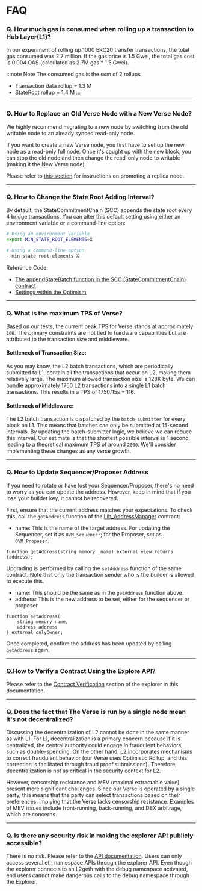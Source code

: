 # FAQ

### Q. How much gas is consumed when rolling up a transaction to Hub Layer(L1)?
In our experiment of rolling up 1000 ERC20 transfer transactions, the total gas consumed was 2.7 million. If the gas price is 1.5 Gwei, the total gas cost is 0.004 OAS (calculated as 2.7M gas * 1.5 Gwei).

:::note Note
The consumed gas is the sum of 2 rollups
- Transaction data rollup = 1.3 M
- StateRoot rollup = 1.4 M
:::

---
### Q. How to Replace an Old Verse Node with a New Verse Node?
We highly recommend migrating to a new node by switching from the old writable node to an already synced read-only node.

If you want to create a new Verse node, you first have to set up the new node as a read-only full node. Once it's caught up with the new block, you can stop the old node and then change the read-only node to writable (making it the New Verse node).

Please refer to [this section](/docs/verse-developer/how-to-build-verse/read-node#promoting-replica-node) for instructions on promoting a replica node.

---
### Q. How to Change the State Root Adding Interval?
By default, the StateCommitmentChain (SCC) appends the state root every 4 bridge transactions. You can alter this default setting using either an environment variable or a command-line option:
```sh
# Using an environment variable
export MIN_STATE_ROOT_ELEMENTS=X

# Using a command-line option
--min-state-root-elements X
```
Reference Code:
- [The appendStateBatch function in the SCC (StateCommitmentChain) contract](https://github.com/oasysgames/oasys-optimism/blob/v0.1.5/packages/contracts/contracts/L1/rollup/StateCommitmentChain.sol#L87)
- [Settings within the Optimism](https://github.com/oasysgames/oasys-optimism/blob/v0.1.5/go/batch-submitter/flags/flags.go#L74)

---
### Q. What is the maximum TPS of Verse?
Based on our tests, the current peak TPS for Verse stands at approximately `100`. The primary constraints are not tied to hardware capabilities but are attributed to the transaction size and middleware.

#### Bottleneck of Transaction Size:
As you may know, the L2 batch transactions, which are periodically submitted to L1, contain all the transactions that occur on L2, making them relatively large. The maximum allowed transaction size is 128K byte. We can bundle approximately 1750 L2 transactions into a single L1 batch transactions. This results in a TPS of 1750/15s = 116.

#### Bottleneck of Middleware:
The L2 batch transaction is dispatched by the `batch-submitter` for every block on L1. This means that batches can only be submitted at 15-second intervals. By updating the batch-submitter logic, we believe we can reduce this interval. Our estimate is that the shortest possible interval is 1 second, leading to a theoretical maximum TPS of around `2000`. We'll consider implementing these changes as any verse growth.

---
### Q. How to Update Sequencer/Proposer Address
If you need to rotate or have lost your Sequencer/Proposer, there's no need to worry as you can update the address. However, keep in mind that if you lose your builder key, it cannot be recovered.

First, ensure that the current address matches your expectations. To check this, call the `getAddress` function of the [Lib_AddressManager](https://github.com/oasysgames/oasys-optimism/blob/44655464537249ea8d9e045240e787144cdcb80f/packages/contracts/contracts/libraries/resolver/Lib_AddressManager.sol) contract:

- name: This is the name of the target address. For updating the Sequencer, set it as `OVM_Sequencer`; for the Proposer, set as `OVM_Proposer`.
```solidity
function getAddress(string memory _name) external view returns (address);
```

Upgrading is performed by calling the `setAddress` function of the same contract. Note that only the transaction sender who is the builder is allowed to execute this.

- name: This should be the same as in the `getAddress` function above.
- address: This is the new address to be set, either for the sequencer or proposer.
```solidity
function setAddress(
    string memory name,
    address address
) external onlyOwner;
```

Once completed, confirm the address has been updated by calling `getAddress` again.

---
### Q.How to Verify a Contract Using the Explore API?
Please refer to the [Contract Verification](https://docs.oasys.games/docs/staking/explore/1-3-verify) section of the explorer in this documentation.

---
### Q. Does the fact that The Verse is run by a single node mean it's not decentralized?
Discussing the decentralization of L2 cannot be done in the same manner as with L1. For L1, decentralization is a primary concern because if it is centralized, the central authority could engage in fraudulent behaviors, such as double-spending. On the other hand, L2 incorporates mechanisms to correct fraudulent behavior (our Verse uses Optimistic Rollup, and this correction is facilitated through fraud proof submissions). Therefore, decentralization is not as critical in the security context for L2.

However, censorship resistance and MEV (maximal extractable value) present more significant challenges. Since our Verse is operated by a single party, this means that the party can select transactions based on their preferences, implying that the Verse lacks censorship resistance. Examples of MEV issues include front-running, back-running, and DEX arbitrage, which are concerns.

---
### Q. Is there any security risk in making the explorer API publicly accessible?
There is no risk. Please refer to the [API documentation](https://docs.blockscout.com/devs/apis/rpc/eth-rpc). Users can only access several eth namespace APIs through the explorer API. Even though the explorer connects to an L2geth with the debug namespace activated, end users cannot make dangerous calls to the debug namespace through the Explorer.
